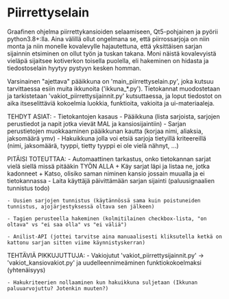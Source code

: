 # Piirrettyselain
Graafinen ohjelma piirrettykansioiden selaamiseen, Qt5-pohjainen ja pyörii python3.8+:lla.
Aina välillä ollut ongelmana se, että piirrossarjoja on niin monta ja niin monelle kovalevylle hajautettuna, että yksittäisen sarjan sijainnin etsiminen on ollut työn ja tuskan takana. Moni näistä kovalevyistä vieläpä sijaitsee kotiverkon toisella puolella, eli hakeminen on hidasta ja tiedostoselain hyytyy pystyyn kesken homman.

Varsinainen "ajettava" pääikkuna on 'main_piirrettyselain.py', joka kutsuu tarvittaessa esiin muita ikkunoita ('ikkuna_*.py'). Tietokannat muodostetaan ja tarkistetaan 'vakiot_piirrettysijainnit.py' kutsuttaessa, ja loput tiedostot on aika itseselittäviä kokoelmia luokkia, funktioita, vakioita ja ui-materiaaleja.


TEHDYT ASIAT:
	- Tietokantojen kasaus
	- Pääikkuna (lista sarjoista, sarjojen perustiedot ja napit jotka vievät MAL ja kansiosijaintiin)
	- Sarjan perustietojen muokkaaminen pääikkunan kautta (korjaa nimi, aliaksia, jaksomäärä ymv)
	- Hakuikkuna jolla voi etsiä sarjoja tietyillä kriteereillä (nimi, jaksomäärä, tyyppi, tietty tyyppi ei ole vielä nähnyt, ...)


PITÄISI TOTEUTTAA:
	- Automaattinen tarkastus, onko tietokannan sarjat vielä siellä missä pitääkin
		TYÖN ALLA
			+ Käy sarjat läpi ja listaa ne, jotka kadonneet
			+ Katso, olisiko saman niminen kansio jossain muualla ja ei tietokannassa
			- Laita käyttäjä päivittämään sarjan sijainti (paluusignaalien tunnistus todo)

	- Uusien sarjojen tunnistus (käytännössä sama kuin poistuneiden tunnistus, ajojärjestyksessä oltava sen jälkeen)

	- Tagien perusteella hakeminen (kolmitilainen checkbox-lista, "on oltava" vs "ei saa olla" vs "ei väliä")

	- Anilist-API (jottei tarvitse aina manuaalisesti kliksutella ketkä on kattonu sarjan sitten viime käynnistyskerran)


TEHTÄVIÄ PIKKUJUTTUJA:
	- Vakiojutut 'vakiot_piirrettysijainnit.py' -> 'vakiot_kansiovakiot.py' ja uudelleennimeäminen funktiokokoelmaksi (yhtenäisyys)

	- Hakukriteerien nollaaminen kun hakuikkuna suljetaan (Ikkunan paluuarvojuttu? Jotenkin muuten?)